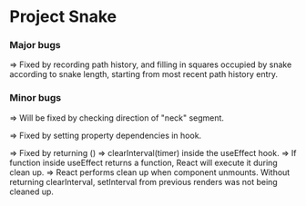 # Project Snake

### Major bugs

<!-- - Move snake function:
At the moment, every segment of the snake is moved in the direction set by controls. This is not problematic if only the head exists. However, when the snake body segment makes turns, then the segments must travel through the path history of the head. -->
=> Fixed by recording path history, and filling in squares occupied by snake according to snake length, starting from most recent path history entry.

### Minor bugs

<!-- - Potential bypassing of movement functions: currently movement in directions the head came from is not allowed (i.e. if going upwards, cannot suddenly reverse direction and go down). However, if controls are applied such that in the aforementioned case, the direction is set to left, or right, before going down, then the snake can reverse course within 1 tick. Additional checks are required. -->
=> Will be fixed by checking direction of "neck" segment.

<!-- - In Clock.jsx, inProgress variable is stale before component updates with intervalRef (stale variable can be seen by toggling state from "Play" to "Pause", the inProgress variable will be logged as true before component re-renders to false). Unsure if it will impact other parts of the app as of yet. -->
=> Fixed by setting property dependencies in hook.

<!-- - When repeatedly playing and pausing, it appears that sometimes MOVE_SNAKE is dispatched multiple times (i.e. twice when it should be once). This results in the snake moving at double the speed. Perhaps related to mismanagement of state, or reading stale state. TO RECREATE BUG, CLICK PAUSE THEN PLAY QUICKLY. Then the Clock's dispatches will not be proper. -->
=> Fixed by returning () => clearInterval(timer) inside the useEffect hook.
=> If function inside useEffect returns a function, React will execute it during clean up.
=> React performs clean up when component unmounts. Without returning clearInterval, setInterval from previous renders was not being cleaned up.